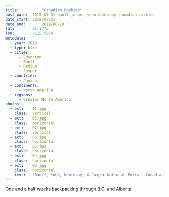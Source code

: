 ```yaml
---
title:			"Canadian Rockies"
post_path:	2019-07-31-banff-jasper-yoho-kootenay-canadian-rockies
date_start:	2019/07/31
date_end:		2019/08/10
lat:        51.1773
lon:        -115.5854
metadata:
  - year: 2019
  - type: hike
  - cities:
      - Edmonton
      - Banff
      - Radium
      - Jasper
  - countries:
      - Canada
  - continents:
      - North America
  - regions:
      - Greater North America
photos:
  - ext:    01.jpg
    class:  vertical
  - ext:    02.jpg
    class:  horizontal
  - ext:    07.jpg
    class:  vertical
  - ext:    06.jpg
    class:  horizontal
  - ext:    05.jpg
    class:  horizontal
  - ext:    04.jpg
    class:  horizontal
  - ext:    03.jpg
    class:  horizontal
    text:   "Banff, Yoho, Kootenay, & Jasper National Parks · Canadian Rockies"
---
```

One and a half weeks backpacking through B.C. and Alberta.